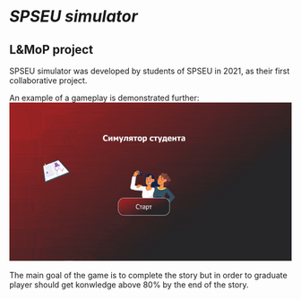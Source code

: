 # ***SPSEU simulator*** 
## L&amp;MoP project

SPSEU simulator was developed by students of SPSEU in 2021, 
as their first collaborative project.

An example of a gameplay is demonstrated further:
![](gif.gif)

The main goal of the game is to complete the story but in order to graduate player should
get konwledge above 80% by the end of the story.
